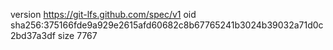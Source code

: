 version https://git-lfs.github.com/spec/v1
oid sha256:375166fde9a929e2615afd60682c8b67765241b3024b39032a71d0c2bd37a3df
size 7767
